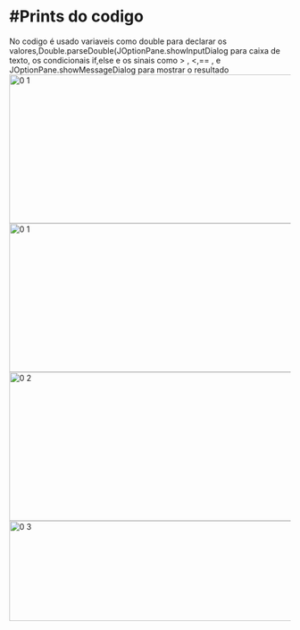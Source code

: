 <h1>#Prints do codigo</h1>
No codigo é usado variaveis como double para declarar os valores,Double.parseDouble(JOptionPane.showInputDialog para caixa de texto, os condicionais if,else e os sinais como  > , <,== , e JOptionPane.showMessageDialog para mostrar o resultado
<img width="626" height="266" alt="0 1" src="https://github.com/user-attachments/assets/9e150c69-5a93-424a-bb0c-6a992d1f2efa" />
<img width="626" height="266" alt="0 1" src="https://github.com/user-attachments/assets/bd402d13-9657-4a04-8713-c15150dfbdfd" />
<img width="578" height="266" alt="0 2" src="https://github.com/user-attachments/assets/2bdf5042-76a6-42b5-ae90-27d803a6d1f7" />
<img width="629" height="179" alt="0 3" src="https://github.com/user-attachments/assets/625c1f47-9dd9-4300-bf1b-f768e601889b" />
